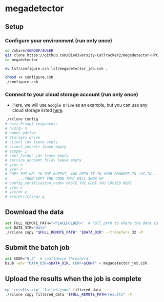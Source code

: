 # megadetector

## Setup

### Configure your environment (run only once)

```sh
cd /share/$GROUP/$USER
git clone https://github.com/Biodiversity-CatTracker2/megadetector-HPC.git megadetector
cd megadetector

mv lsf/configure.csh lsf/megadetector_job.csh .

chmod +x configure.csh
./configure.csh
```

### Connect to your cloud storage account (run only once)

- Here, we will use `Google Drive` as an example, but you can use any cloud storage listed [here](https://rclone.org/docs/).

```sh
./rclone config
# >>>> Prompt responses:
# n/s/q> n
# name> gdrive
# Storage> drive
# client_id> leave empty
# client_secret> leave empty
# scope> 1
# root_folder_id> leave empty
# service_account_file> leave empty
# y/n> n
# y/n> n
# COPY THE URL IN THE OUTPUT, AND OPEN IT IN YOUR BROWSER TO LOG IN...
#     ...THEN COPY THE CODE THAT WILL SHOW UP
# config_verification_code> PASTE THE CODE YOU COPIED HERE
# y/n> n
# y/e/d> y
# e/n/d/r/c/s/q> q
```

## Download the data

```sh
set FULL_REMOTE_PATH="<PLACEHOLDER>"  # Full path to where the data is kept, including the remote entry name
set DATA_DIR="data"
./rclone copy "$FULL_REMOTE_PATH" "$DATA_DIR" --transfers 32 -P
```

## Submit the batch job

```sh
set CONF="0.3"  # confidence threshold
bsub -env "DATA_DIR=$DATA_DIR, CONF=$CONF" < megadetector_job.csh
```

## Upload the results when the job is complete

```sh
cp 'results.zip' 'failed.json' filtered_data
./rclone copy filtered_data "$FULL_REMOTE_PATH/results" -P
```
